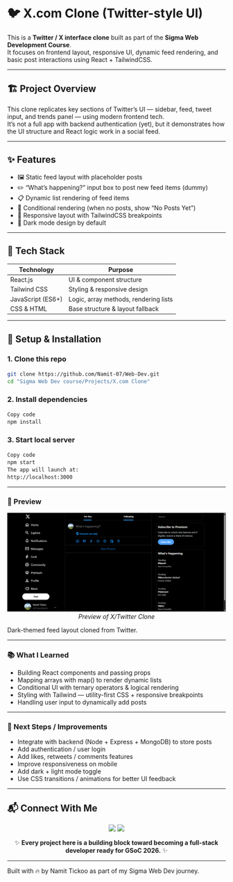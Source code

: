 # 🐦 X.com Clone (Twitter-style UI)

This is a **Twitter / X interface clone** built as part of the **Sigma Web Development Course**.  
It focuses on frontend layout, responsive UI, dynamic feed rendering, and basic post interactions using React + TailwindCSS.

---

## 🏗 Project Overview

This clone replicates key sections of Twitter’s UI — sidebar, feed, tweet input, and trends panel — using modern frontend tech.  
It’s not a full app with backend authentication (yet), but it demonstrates how the UI structure and React logic work in a social feed.

---

## ✨ Features

- 🖼 Static feed layout with placeholder posts  
- ✏️ “What’s happening?” input box to post new feed items (dummy)  
- 📋 Dynamic list rendering of feed items  
- 🔁 Conditional rendering (when no posts, show “No Posts Yet”)  
- 📐 Responsive layout with TailwindCSS breakpoints  
- 🎨 Dark mode design by default  

---

## 🧰 Tech Stack

| Technology            | Purpose                                  |
|-----------------------|-------------------------------------------|
| React.js              | UI & component structure                  |
| Tailwind CSS          | Styling & responsive design               |
| JavaScript (ES6+)     | Logic, array methods, rendering lists     |
| CSS & HTML            | Base structure & layout fallback          |

---

## 🔧 Setup & Installation

### 1. Clone this repo  
```bash
git clone https://github.com/Namit-07/Web-Dev.git
cd "Sigma Web Dev course/Projects/X.com Clone"
```

### 2. Install dependencies
```bash
Copy code
npm install
```

### 3. Start local server
```bash
Copy code
npm start
The app will launch at:
http://localhost:3000
```

---

### 📸 Preview
<p align="center"> <img src="https://github.com/Namit-07/Web-Dev/blob/main/Sigma%20Web%20Dev%20course/Projects/X.com%20Clone/Screenshot%202025-09-17%20142212.png" width="600"/> <br/> <i>Preview of X/Twitter Clone</i> </p>
Dark-themed feed layout cloned from Twitter.

---

### 📚 What I Learned
- Building React components and passing props
- Mapping arrays with map() to render dynamic lists
- Conditional UI with ternary operators & logical rendering
- Styling with Tailwind — utility-first CSS + responsive breakpoints
- Handling user input to dynamically add posts

---

### 🚀 Next Steps / Improvements
- Integrate with backend (Node + Express + MongoDB) to store posts
- Add authentication / user login
- Add likes, retweets / comments features
- Improve responsiveness on mobile
- Add dark + light mode toggle
- Use CSS transitions / animations for better UI feedback

---

<h2>📬 Connect With Me</h2>
<p align="center"> <a href="https://github.com/Namit-07"><img src="https://img.shields.io/badge/GitHub-black?style=for-the-badge&logo=github"></a> <a href="https://www.linkedin.com/in/namit-tickoo-69b2a9367/"><img src="https://img.shields.io/badge/LinkedIn-blue?style=for-the-badge&logo=linkedin"></a> </p>
<p align="center"> ✨ <b>Every project here is a building block toward becoming a full-stack developer ready for GSoC 2026.</b> ✨ </p>

---

Built with 🔥 by Namit Tickoo as part of my Sigma Web Dev journey.
